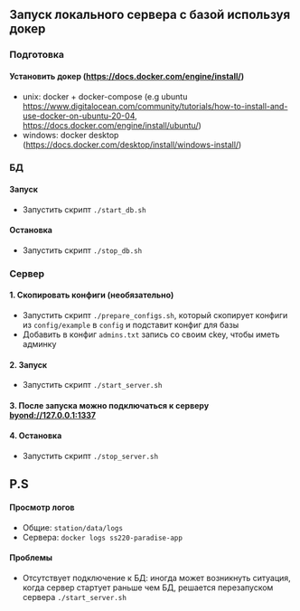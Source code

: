 ## Запуск локального сервера c базой используя докер

### Подготовка

#### Установить докер (https://docs.docker.com/engine/install/)
- unix: docker + docker-compose (e.g ubuntu https://www.digitalocean.com/community/tutorials/how-to-install-and-use-docker-on-ubuntu-20-04, https://docs.docker.com/engine/install/ubuntu/)
- windows: docker desktop (https://docs.docker.com/desktop/install/windows-install/)

### БД

#### Запуск
- Запустить скрипт `./start_db.sh`

#### Остановка
- Запустить скрипт `./stop_db.sh`

### Сервер

#### 1. Скопировать конфиги (необязательно)
- Запустить скрипт `./prepare_configs.sh`, который скопирует конфиги из `config/example` в `config` и подставит конфиг для базы
- Добавить в конфиг `admins.txt` запись со своим ckey, чтобы иметь админку

#### 2. Запуск
- Запустить скрипт `./start_server.sh`

#### 3. После запуска можно подключаться к серверу [byond://127.0.0.1:1337](byond://127.0.0.1:1337)

#### 4. Остановка
- Запустить скрипт `./stop_server.sh`

## P.S

#### Просмотр логов
- Общие: `station/data/logs`
- Сервера: `docker logs ss220-paradise-app`

#### Проблемы
- Отсутствует подключение к БД: иногда может возникнуть ситуация, когда сервер стартует раньше чем БД, решается перезапуском сервера `./start_server.sh`